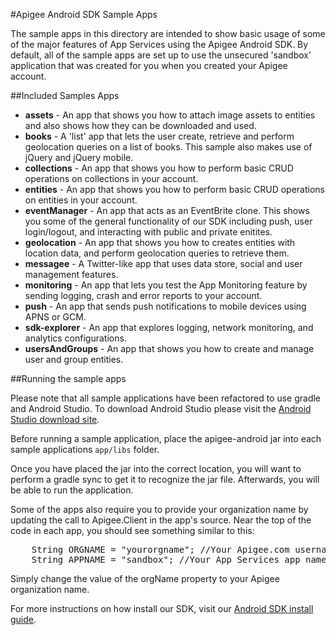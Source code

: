 #Apigee Android SDK Sample Apps

The sample apps in this directory are intended to show basic usage of some of the major features of App Services using the Apigee Android SDK. By default, all of the sample apps are set up to use the unsecured 'sandbox' application that was created for you when you created your Apigee account.

##Included Samples Apps
* **assets** - An app that shows you how to attach image assets to entities and also shows how they can be downloaded and used.
* **books** - A 'list' app that lets the user create, retrieve and perform geolocation queries on a list of books. This sample also makes use of jQuery and jQuery mobile.
* **collections** - An app that shows you how to perform basic CRUD operations on collections in your account.
* **entities** - An app that shows you how to perform basic CRUD operations on entities in your account.
* **eventManager** - An app that acts as an EventBrite clone. This shows you some of the general functionality of our SDK including push, user login/logout, and interacting with public and private enitites.
* **geolocation** - An app that shows you how to creates entities with location data, and perform geolocation queries to retrieve them.
* **messagee** - A Twitter-like app that uses data store, social and user management features.
* **monitoring** - An app that lets you test the App Monitoring feature by sending logging, crash and error reports to your account.
* **push** - An app that sends push notifications to mobile devices using APNS or GCM.
* **sdk-explorer** - An app that explores logging, network monitoring, and analytics configurations.
* **usersAndGroups** - An app that shows you how to create and manage user and group entities.

##Running the sample apps

Please note that all sample applications have been refactored to use gradle and Android Studio.  To download Android Studio please visit the [Android Studio download site](https://developer.android.com/sdk/installing/studio.html).

Before running a sample application, place the apigee-android jar into each sample applications `app/libs` folder.  

Once you have placed the jar into the correct location, you will want to perform a gradle sync to get it to recognize the jar file.  Afterwards, you will be able to run the application.

Some of the apps also require you to provide your organization name by updating the call to Apigee.Client in the app's source. Near the top of the code in each app, you should see something similar to this:

<pre>
    String ORGNAME = "yourorgname"; //Your Apigee.com username
    String APPNAME = "sandbox"; //Your App Services app name
</pre>

Simply change the value of the orgName property to your Apigee organization name.

For more instructions on how install our SDK, visit our [Android SDK install guide](http://apigee.com/docs/app-services/content/installing-apigee-sdk-android).